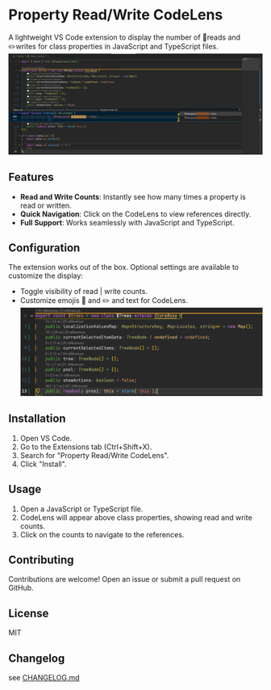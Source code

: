 # Property Read/Write CodeLens

A lightweight VS Code extension to display the number of 📖reads and ✏️writes for class properties in JavaScript and TypeScript files.
[![Preview](./public/pv1.png)](./public/pv1.png)



## Features

- **Read and Write Counts**: Instantly see how many times a property is read or written.
- **Quick Navigation**: Click on the CodeLens to view references directly.
- **Full Support**: Works seamlessly with JavaScript and TypeScript.

## Configuration

The extension works out of the box. Optional settings are available to customize the display:

- Toggle visibility of read | write counts.
- Customize emojis 📖 and ✏️ and text for CodeLens.
[![Preview](./public/pv2.png)](./public/pv2.png)

## Installation

1. Open VS Code.
2. Go to the Extensions tab (Ctrl+Shift+X).
3. Search for "Property Read/Write CodeLens".
4. Click "Install".

## Usage

1. Open a JavaScript or TypeScript file.
2. CodeLens will appear above class properties, showing read and write counts.
3. Click on the counts to navigate to the references.

## Contributing

Contributions are welcome! Open an issue or submit a pull request on GitHub.

## License

MIT

## Changelog

see [CHANGELOG.md](CHANGELOG.md)
